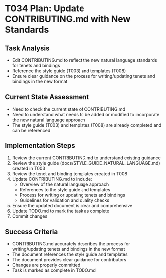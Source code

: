 # T034 Plan: Update CONTRIBUTING.md with New Standards

## Task Analysis
- Edit CONTRIBUTING.md to reflect the new natural language standards for tenets and bindings
- Reference the style guide (T003) and templates (T008)
- Ensure clear guidance on the process for writing/updating tenets and bindings in the new format

## Current State Assessment
- Need to check the current state of CONTRIBUTING.md
- Need to understand what needs to be added or modified to incorporate the new natural language approach
- The style guide (T003) and templates (T008) are already completed and can be referenced

## Implementation Steps
1. Review the current CONTRIBUTING.md to understand existing guidance
2. Review the style guide (docs/STYLE_GUIDE_NATURAL_LANGUAGE.md) created in T003
3. Review the tenet and binding templates created in T008
4. Update CONTRIBUTING.md to include:
   - Overview of the natural language approach
   - References to the style guide and templates
   - Process for writing or updating tenets and bindings
   - Guidelines for validation and quality checks
5. Ensure the updated document is clear and comprehensive
6. Update TODO.md to mark the task as complete
7. Commit changes

## Success Criteria
- CONTRIBUTING.md accurately describes the process for writing/updating tenets and bindings in the new format
- The document references the style guide and templates
- The document provides clear guidance for contributors
- Changes are properly committed
- Task is marked as complete in TODO.md